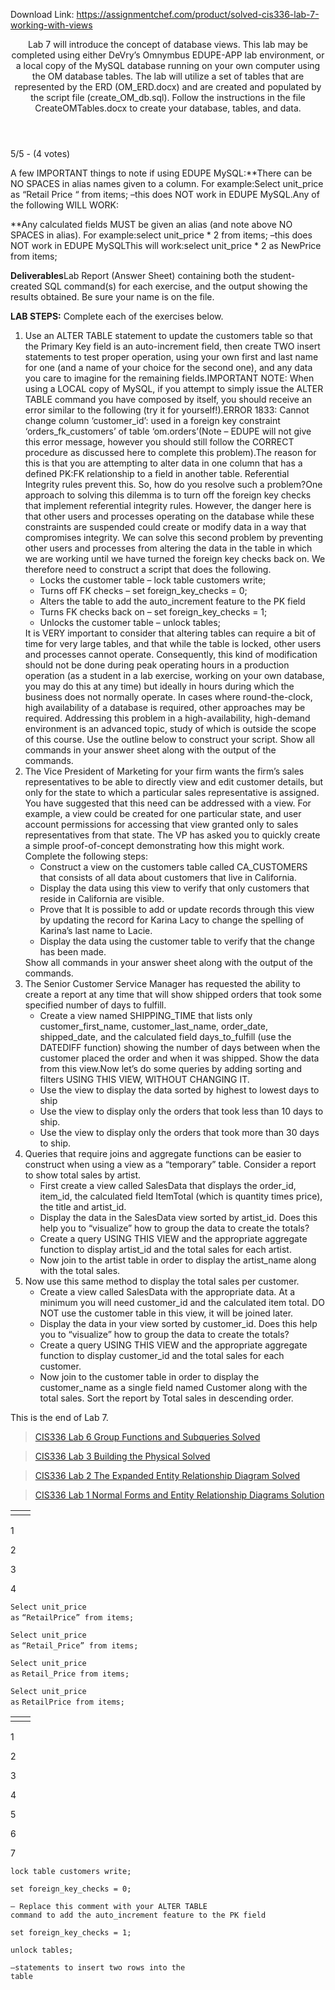 Download Link: https://assignmentchef.com/product/solved-cis336-lab-7-working-with-views
<br>
<header class="entry-header">

 <p class="entry-title">Lab 7 will introduce the concept of database views. This lab may be completed using either DeVry’s Omnymbus EDUPE-APP lab environment, or a local copy of the MySQL database running on your own computer using the OM database tables. The lab will utilize a set of tables that are represented by the ERD (OM_ERD.docx) and are created and populated by the script file (create_OM_db.sql). Follow the instructions in the file CreateOMTables.docx to create your database, tables, and data.

</header>

5/5 - (4 votes)

A few IMPORTANT things to note if using EDUPE MySQL:**There can be NO SPACES in alias names given to a column. For example:Select unit_price as “Retail Price “ from items; –this does NOT work in EDUPE MySQL.Any of the following WILL WORK:

**Any calculated fields MUST be given an alias (and note above NO SPACES in alias). For example:select unit_price * 2 from items; –this does NOT work in EDUPE MySQLThis will work:select unit_price * 2 as NewPrice from items;

<strong>Deliverables</strong>Lab Report (Answer Sheet) containing both the student-created SQL command(s) for each exercise, and the output showing the results obtained. Be sure your name is on the file.

<strong>LAB STEPS:</strong> Complete each of the exercises below.

<ol type="1">

 <li>Use an ALTER TABLE statement to update the customers table so that the Primary Key field is an auto-increment field, then create TWO insert statements to test proper operation, using your own first and last name for one (and a name of your choice for the second one), and any data you care to imagine for the remaining fields.IMPORTANT NOTE: When using a LOCAL copy of MySQL, if you attempt to simply issue the ALTER TABLE command you have composed by itself, you should receive an error similar to the following (try it for yourself!).ERROR 1833: Cannot change column ‘customer_id’: used in a foreign key constraint ‘orders_fk_customers’ of table ‘om.orders’(Note – EDUPE will not give this error message, however you should still follow the CORRECT procedure as discussed here to complete this problem).The reason for this is that you are attempting to alter data in one column that has a defined PK:FK relationship to a field in another table. Referential Integrity rules prevent this. So, how do you resolve such a problem?One approach to solving this dilemma is to turn off the foreign key checks that implement referential integrity rules. However, the danger here is that other users and processes operating on the database while these constraints are suspended could create or modify data in a way that compromises integrity. We can solve this second problem by preventing other users and processes from altering the data in the table in which we are working until we have turned the foreign key checks back on. We therefore need to construct a script that does the following.

  <ul>

   <li>Locks the customer table – lock table customers write;</li>

   <li>Turns off FK checks – set foreign_key_checks = 0;</li>

   <li>Alters the table to add the auto_increment feature to the PK field</li>

   <li>Turns FK checks back on – set foreign_key_checks = 1;</li>

   <li>Unlocks the customer table – unlock tables;</li>

  </ul>It is VERY important to consider that altering tables can require a bit of time for very large tables, and that while the table is locked, other users and processes cannot operate. Consequently, this kind of modification should not be done during peak operating hours in a production operation (as a student in a lab exercise, working on your own database, you may do this at any time) but ideally in hours during which the business does not normally operate. In cases where round-the-clock, high availability of a database is required, other approaches may be required. Addressing this problem in a high-availability, high-demand environment is an advanced topic, study of which is outside the scope of this course. Use the outline below to construct your script. Show all commands in your answer sheet along with the output of the commands.</li>

 <li>The Vice President of Marketing for your firm wants the firm’s sales representatives to be able to directly view and edit customer details, but only for the state to which a particular sales representative is assigned. You have suggested that this need can be addressed with a view. For example, a view could be created for one particular state, and user account permissions for accessing that view granted only to sales representatives from that state. The VP has asked you to quickly create a simple proof-of-concept demonstrating how this might work. Complete the following steps:

  <ul>

   <li>Construct a view on the customers table called CA_CUSTOMERS that consists of all data about customers that live in California.</li>

   <li>Display the data using this view to verify that only customers that reside in California are visible.</li>

   <li>Prove that It is possible to add or update records through this view by updating the record for Karina Lacy to change the spelling of Karina’s last name to Lacie.</li>

   <li>Display the data using the customer table to verify that the change has been made.</li>

  </ul>Show all commands in your answer sheet along with the output of the commands.</li>

 <li>The Senior Customer Service Manager has requested the ability to create a report at any time that will show shipped orders that took some specified number of days to fulfill.

  <ul>

   <li>Create a view named SHIPPING_TIME that lists only customer_first_name, customer_last_name, order_date, shipped_date, and the calculated field days_to_fulfill (use the DATEDIFF function) showing the number of days between when the customer placed the order and when it was shipped. Show the data from this view.Now let’s do some queries by adding sorting and filters USING THIS VIEW, WITHOUT CHANGING IT.</li>

   <li>Use the view to display the data sorted by highest to lowest days to ship</li>

   <li>Use the view to display only the orders that took less than 10 days to ship.</li>

   <li>Use the view to display only the orders that took more than 30 days to ship.</li>

  </ul></li>

 <li>Queries that require joins and aggregate functions can be easier to construct when using a view as a “temporary” table. Consider a report to show total sales by artist.

  <ul>

   <li>First create a view called SalesData that displays the order_id, item_id, the calculated field ItemTotal (which is quantity times price), the title and artist_id.</li>

   <li>Display the data in the SalesData view sorted by artist_id. Does this help you to “visualize” how to group the data to create the totals?</li>

   <li>Create a query USING THIS VIEW and the appropriate aggregate function to display artist_id and the total sales for each artist.</li>

   <li>Now join to the artist table in order to display the artist_name along with the total sales.</li>

  </ul></li>

 <li>Now use this same method to display the total sales per customer.

  <ul>

   <li>Create a view called SalesData with the appropriate data. At a minimum you will need customer_id and the calculated item total. DO NOT use the customer table in this view, it will be joined later.</li>

   <li>Display the data in your view sorted by customer_id. Does this help you to “visualize” how to group the data to create the totals?</li>

   <li>Create a query USING THIS VIEW and the appropriate aggregate function to display customer_id and the total sales for each customer.</li>

   <li>Now join to the customer table in order to display the customer_name as a single field named Customer along with the total sales. Sort the report by Total sales in descending order.</li>

  </ul></li>

</ol>

This is the end of Lab 7.

<blockquote class="wp-embedded-content" data-secret="zkFgfqh6QA">

 <a href="https://www.ankitcodinghub.com/product/cis336-lab-6-group-functions-subqueries-solved/">CIS336 Lab 6 Group Functions and Subqueries Solved</a>

</blockquote>

<iframe sandbox="allow-scripts" security="restricted" style="position: absolute; clip: rect(1px, 1px, 1px, 1px);" data-secret="zkFgfqh6QA" width="600" height="338" title="“CIS336 Lab 6 Group Functions and Subqueries Solved” — ankitcodinghub" frameborder="0" marginwidth="0" marginheight="0" scrolling="no" data-src="https://www.ankitcodinghub.com/product/cis336-lab-6-group-functions-subqueries-solved/embed/#?secret=zkFgfqh6QA" class="wp-embedded-content lazyload" src="data:image/gif;base64,R0lGODlhAQABAAAAACH5BAEKAAEALAAAAAABAAEAAAICTAEAOw=="></iframe>

<blockquote class="wp-embedded-content" data-secret="aBYqtIOg0D">

 <a href="https://www.ankitcodinghub.com/product/cis336-lab-3-building-physical-solved/">CIS336 Lab 3 Building the Physical Solved</a>

</blockquote>

<iframe sandbox="allow-scripts" security="restricted" style="position: absolute; clip: rect(1px, 1px, 1px, 1px);" data-secret="aBYqtIOg0D" width="600" height="338" title="“CIS336 Lab 3 Building the Physical Solved” — ankitcodinghub" frameborder="0" marginwidth="0" marginheight="0" scrolling="no" data-src="https://www.ankitcodinghub.com/product/cis336-lab-3-building-physical-solved/embed/#?secret=aBYqtIOg0D" class="wp-embedded-content lazyload" src="data:image/gif;base64,R0lGODlhAQABAAAAACH5BAEKAAEALAAAAAABAAEAAAICTAEAOw=="></iframe>

<blockquote class="wp-embedded-content" data-secret="ZdGcmEfsHO">

 <a href="https://www.ankitcodinghub.com/product/cis336-lab-2-expanded-entity-relationship-diagram-solved/">CIS336 Lab 2 The Expanded Entity Relationship Diagram Solved</a>

</blockquote>

<iframe sandbox="allow-scripts" security="restricted" style="position: absolute; clip: rect(1px, 1px, 1px, 1px);" data-secret="ZdGcmEfsHO" width="600" height="338" title="“CIS336 Lab 2 The Expanded Entity Relationship Diagram Solved” — ankitcodinghub" frameborder="0" marginwidth="0" marginheight="0" scrolling="no" data-src="https://www.ankitcodinghub.com/product/cis336-lab-2-expanded-entity-relationship-diagram-solved/embed/#?secret=ZdGcmEfsHO" class="wp-embedded-content lazyload" src="data:image/gif;base64,R0lGODlhAQABAAAAACH5BAEKAAEALAAAAAABAAEAAAICTAEAOw=="></iframe>

<blockquote class="wp-embedded-content" data-secret="VXHs8Sp8FB">

 <a href="https://www.ankitcodinghub.com/product/cis336-lab-1-normal-forms-entity-relationship-diagrams-solution/">CIS336 Lab 1 Normal Forms and Entity Relationship Diagrams Solution</a>

</blockquote>

<iframe sandbox="allow-scripts" security="restricted" style="position: absolute; clip: rect(1px, 1px, 1px, 1px);" data-secret="VXHs8Sp8FB" width="600" height="338" title="“CIS336 Lab 1 Normal Forms and Entity Relationship Diagrams Solution” — ankitcodinghub" frameborder="0" marginwidth="0" marginheight="0" scrolling="no" data-src="https://www.ankitcodinghub.com/product/cis336-lab-1-normal-forms-entity-relationship-diagrams-solution/embed/#?secret=VXHs8Sp8FB" class="wp-embedded-content lazyload" src="data:image/gif;base64,R0lGODlhAQABAAAAACH5BAEKAAEALAAAAAABAAEAAAICTAEAOw=="></iframe>

<table border="0" cellspacing="0" cellpadding="0">

 <tbody>

  <tr>

   <td class="gutter"></td>

   <td class="code"></td>

  </tr>

 </tbody>

</table>

1

2

3

4

<code class="php plain">Select unit_price </code><code class="php keyword">as</code> <code class="php plain">“RetailPrice” from items;</code>

<code class="php plain">Select unit_price </code><code class="php keyword">as</code> <code class="php plain">“Retail_Price” from items;</code>

<code class="php plain">Select unit_price </code><code class="php keyword">as</code> <code class="php plain">Retail_Price from items;</code>

<code class="php plain">Select unit_price </code><code class="php keyword">as</code> <code class="php plain">RetailPrice from items;</code>

<table border="0" cellspacing="0" cellpadding="0">

 <tbody>

  <tr>

   <td class="gutter"></td>

   <td class="code"></td>

  </tr>

 </tbody>

</table>

1

2

3

4

5

6

7

<code class="php plain">lock table customers write;</code>

<code class="php plain">set foreign_key_checks = 0;</code>

<code class="php plain">– Replace this comment with your ALTER TABLE command to add the auto_increment feature to the PK field</code>

<code class="php plain">set foreign_key_checks = 1;</code>

<code class="php plain">unlock tables;</code>

<code class="php plain">–statements to insert two rows into the table</code>